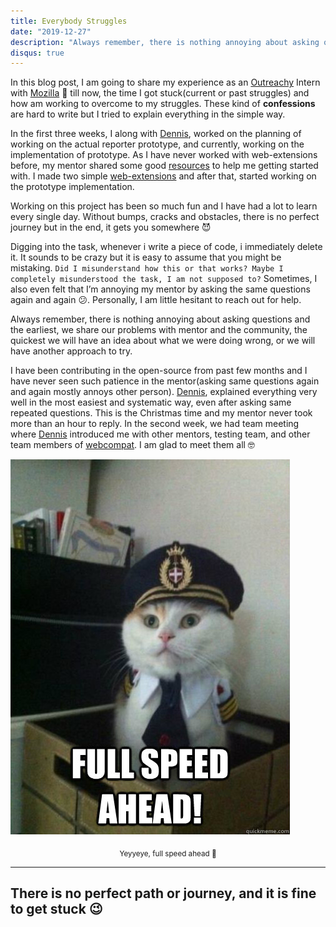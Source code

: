 ```yaml
---
title: Everybody Struggles
date: "2019-12-27"
description: "Always remember, there is nothing annoying about asking questions and the earliest, we share our problems with mentor and the community, the quickest we will have an idea about what we were doing wrong, or we will have another approach to try."
disqus: true
---
```


In this blog post, I am going to share my experience as an [Outreachy](https://www.outreachy.org/) Intern with [Mozilla](https://www.mozilla.org/en-US/) 🦊 till now, the time I got stuck(current or past struggles) and how am working to overcome to my struggles. These kind of **confessions** are hard to write but I tried to explain everything in the simple way.

In the first three weeks, I along with [Dennis](https://schub.wtf/), worked on the planning of working on the actual reporter prototype, and currently, working on the implementation of prototype. As I have never worked with web-extensions before, my mentor shared some good [resources](https://developer.mozilla.org/en-US/docs/Mozilla/Add-ons/WebExtensions) to help me getting started with. I made two simple [web-extensions](https://github.com/soniasingla) and after that, started working on the prototype implementation.

Working on this project has been so much fun and I have had a lot to learn every single day. Without bumps, cracks and obstacles, there is no perfect journey but in the end, it gets you somewhere 😈

Digging into the task, whenever i write a piece of code, i immediately delete it. It sounds to be crazy but it is easy to assume that you might be mistaking. `Did I misunderstand how this or that works? Maybe I completely misunderstood the task, I am not supposed to?` Sometimes, I also even felt that I’m annoying my mentor by asking the same questions again and again 😕. Personally, I am little hesitant to reach out for help.

Always remember, there is nothing annoying about asking questions and the earliest, we share our problems with mentor and the community, the quickest we will have an idea about what we were doing wrong, or we will have another approach to try.

I have been contributing in the open-source from past few months and I have never seen such patience in the mentor(asking same questions again and again mostly annoys other person). [Dennis](https://schub.wtf/), explained everything very well in the most easiest and systematic way, even after asking same repeated questions. This is the Christmas time and my mentor never took more than an hour to reply. In the second week, we had team meeting where [Dennis](https://schub.wtf/) introduced me with other mentors, testing team, and other team members of [webcompat](https://webcompat.com/). I am glad to meet them all 🤓

![Full Speed Ahead](./aw.jpg)
<center><sub>Yeyyeye, full speed ahead 🐣</sub></center>

---
There is no perfect path or journey, and it is fine to get stuck 😉
---
